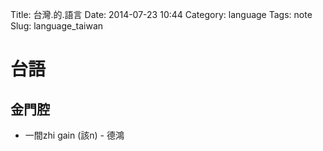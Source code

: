 Title: 台灣.的.語言
Date: 2014-07-23 10:44
Category: language
Tags: note
Slug: language_taiwan


# 台語

## 金門腔

* 一間zhi gain (該n) - 德鴻
